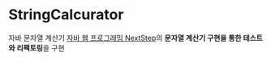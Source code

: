 # StringCalcurator
자바 문자열 계산기
[자바 웹 프로그래밍 NextStep](https://github.com/slipp/jwp-book)의 **문자열 계산기 구현을 통한 테스트와 리팩토링**을 구현
